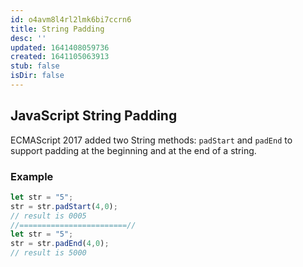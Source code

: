 ```yaml
---
id: o4avm8l4rl2lmk6bi7ccrn6
title: String Padding
desc: ''
updated: 1641408059736
created: 1641105063913
stub: false
isDir: false
---
```



## JavaScript String Padding

ECMAScript 2017 added two String methods: `padStart` and `padEnd` to support padding at the beginning and at the end of a string.

### Example

```js
let str = "5";  
str = str.padStart(4,0);  
// result is 0005
//========================//
let str = "5";  
str = str.padEnd(4,0);  
// result is 5000
```
